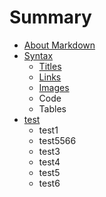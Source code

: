 # Summary

* [About Markdown](about/README.md)
* [Syntax](syntax/README.md)
    * [Titles](syntax/titles.md)
    * [Links](syntax/links.md)
    * [Images](syntax/images.md)
    * Code
    * Tables
* [test](test/README.md)
    * test1
    * test5566
    * test3
    * test4
    * test5
    * test6
